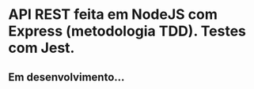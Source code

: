 # API REST feita em NodeJS com Express (metodologia TDD). Testes com Jest. 

## Em desenvolvimento...
